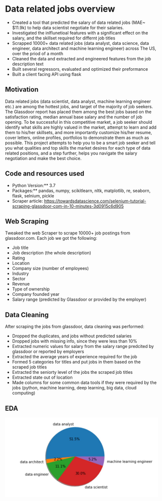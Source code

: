 # Data related jobs overview
* Created a tool that predicted the salary of data related jobs (MAE~ $11.9k) to help data scientist negotiate for their salaries.
* Investigated the inlflunetioal features with a significant effect on the salary, and the skillset required for differnt job titles 
* Scrapped 10000+ data related jobs (data analyst, data science, data engineer, data architect and machine learning engineer) across The US, over the priod of a month
* Cleaned the data and extracted and engineered features from the job description text
* Built several regressors, evaluated and optimized their preformance
* Built a client facing API using flask

## Motivation
Data related jobs (data scientist, data analyst, machine learning engineer etc.) are among the hottest jobs, and target of the majority of job seekers. The Glassdoor report has placed them among the best jobs based on the satisfaction rating, median annual base salary and the number of job opening. To be successful in this competitive market, a job seeker should identify what skills are highly valued in the market, attempt to learn and add them to his/her skillsets, and more importantly customize his/her resume, cover letters, online profiles, portfolios to demonstrate them as much as possible. This project attempts to help you to be a smart job seeker and tell you what qualities and top skills the market desires for each type of data related positions, and a step further, helps you navigate the salary negotiation and make the best choice.

## Code and resources used
* Python Version:** 3.7
* Packages:** pandas, numpy, scikitlearn, nltk, matplotlib, re, seaborn, flask, selnium, pickle
* Scraper article: https://towardsdatascience.com/selenium-tutorial-scraping-glassdoor-com-in-10-minutes-3d0915c6d905

## Web Scraping
Tweaked the web Scraper to scrape 10000+ job postings from glassdoor.com. Each job we got the following:
* Job title
* Job description (the whole description)
* Rating
* Location
* Company size (number of employees)
* Industry
* Sector
* Revenue
* Type of ownership
* Company founded year
* Salary range (predicted by Glassdoor or provided by the employer)

## Data Cleaning
After scraping the jobs from glassdoor, data cleaning was performed:
* Dropped the duplicates, and jobs without predicted salaries
* Dropped jobs with missing info, since they were less than 10%
* Extracted numeric values for salary from the salary range predcited by glassdoor or reported by employers
* Extracted the average years of experience required for the job
* Formed 5 categories for titles and put jobs in them based on the scraped job titles
* Extracted the seniorty level of the jobs the scraped job titles
* Extracted state out of location 
* Made columns for some common data tools if they were required by the jobs (python, machine learning, deep learning, big data, cloud computing)


## EDA
![Salary Distribution](pie_chart_salary_distribution.jpg)



